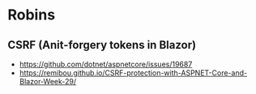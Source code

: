 # Robins

## CSRF (Anit-forgery tokens in Blazor)
- https://github.com/dotnet/aspnetcore/issues/19687
- https://remibou.github.io/CSRF-protection-with-ASPNET-Core-and-Blazor-Week-29/
